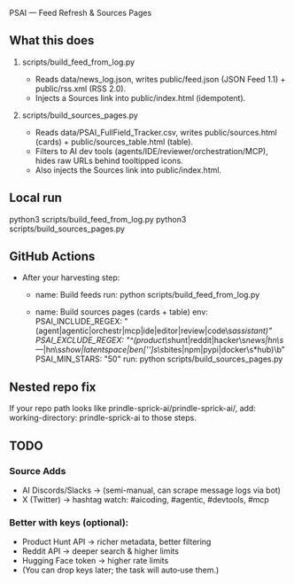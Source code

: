 PSAI — Feed Refresh & Sources Pages

What this does
--------------
1) scripts/build_feed_from_log.py
   - Reads data/news_log.json, writes public/feed.json (JSON Feed 1.1) + public/rss.xml (RSS 2.0).
   - Injects a Sources link into public/index.html (idempotent).

2) scripts/build_sources_pages.py
   - Reads data/PSAI_FullField_Tracker.csv, writes public/sources.html (cards) + public/sources_table.html (table).
   - Filters to AI dev tools (agents/IDE/reviewer/orchestration/MCP), hides raw URLs behind tooltipped icons.
   - Also injects the Sources link into public/index.html.

Local run
---------
python3 scripts/build_feed_from_log.py
python3 scripts/build_sources_pages.py

GitHub Actions
--------------
- After your harvesting step:

  - name: Build feeds
    run: python scripts/build_feed_from_log.py

  - name: Build sources pages (cards + table)
    env:
      PSAI_INCLUDE_REGEX: "(agent|agentic|orchestr|mcp|ide|editor|review|code\\s*assistant)"
      PSAI_EXCLUDE_REGEX: "^(product\\s*hunt|reddit|hacker\\s*news|hn\\s*—|hn\\s*show|latentspace|ben['’]s\\s*bites|npm|pypi|docker\\s*hub)\\b"
      PSAI_MIN_STARS: "50"
    run: python scripts/build_sources_pages.py

Nested repo fix
---------------
If your repo path looks like prindle-sprick-ai/prindle-sprick-ai/, add:
  working-directory: prindle-sprick-ai
to those steps.

TODO
---------------
### Source Adds
- AI Discords/Slacks → (semi-manual, can scrape message logs via bot)
- X (Twitter) → hashtag watch: #aicoding, #agentic, #devtools, #mcp

### Better with keys (optional):
- Product Hunt API → richer metadata, better filtering
- Reddit API → deeper search & higher limits
- Hugging Face token → higher rate limits
- (You can drop keys later; the task will auto‑use them.)

  
